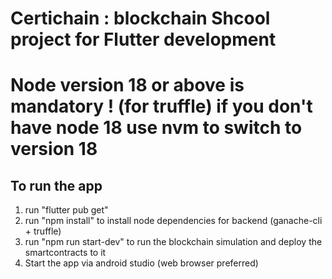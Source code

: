 # Certichain : blockchain Shcool project for Flutter development
# Node version 18 or above is mandatory ! (for truffle) if you don't have node 18 use nvm to switch to version 18

## To run the app

1. run "flutter pub get"
2. run "npm install" to install node dependencies for backend (ganache-cli + truffle)
3. run "npm run start-dev" to run the blockchain simulation and deploy the smartcontracts to it
4. Start the app via android studio (web browser preferred)
